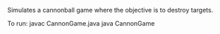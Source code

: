 Simulates a cannonball game where the objective is to destroy targets.

To run:
javac CannonGame.java
java CannonGame
